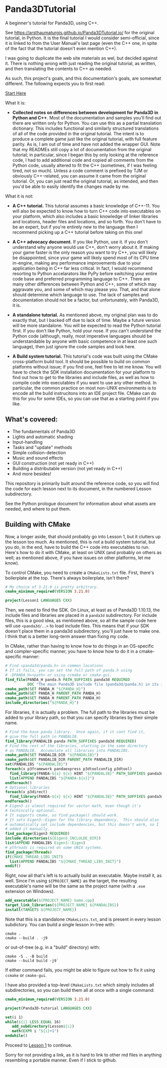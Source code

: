 # Panda3DTutorial
A beginner's tutorial for Panda3D, using C++.

See https://arsthaumaturgis.github.io/Panda3DTutorial.io/ for the
original tutorial, in Python.  It is the final tutorial I would
consider semi-official, since it is linked to from the User Manual's
last page (even the C++ one, in spite of the fact that the tutorial
doesn't even mention C++).

I was going to duplicate the web site materials as wel, but decided
against it.   There is nothing wrong with just reading the original
tutorial, as written, and then translating the contents to C++ as
needed.

As such, this project's goals, and this documentation's goals, are
somewhat different.  The following expects you to first read:

[Start Here](https://arsthaumaturgis.github.io/Panda3DTutorial.io/tutorial/prologue.html)

What it is:

* __Collected notes on differences between development for Panda3D in
Python and C++__.  Most of the documentation and samples you'll find
out there are written only for Python.  You can use this as a partial
translation dictionary.  This includes functional and similarly
structured translations of all of the code provided in the original
tutorial.  The intent is to produce a complete game just like the
original tutorial, with full feature parity.  As is, I am out of time
and have not added the wrapper GUI.  Note that my READMEs still copy a
lot of documentation from the original tutorial; in particular, since
I began this by only looking at the reference code, I had to add
additional code and copied all comments from the Python code, usually
altered to fit the C++ (sometimes, if I was feeling tired, not so
much).  Unless a code comment is prefixed by TJM or obviously
C++-related, you can assume it came from the original tutorial.  Or,
you can just read the original tutorial, as intended, and then you'd
be able to easily identify the changes made by me.

What it is not:

* __A C++ tutorial.__ This tutorial assumes a basic knowledge of
C++-11.  You will also be expected to know how to turn C++ code into
executables on your platform, which also includes a basic knowledge
of linker libraries and locations, header files and locations, and so
forth.  You don't have to be an expert, but if you're entirely new to
the language then I recommend picking up a C++ tutorial before taking
on this one!

* __A C++ advocacy document.__  If you like Python, use it.  If you
don't understand why anyone would use C++, don't worry about it.  If
making your game faster is the only reason you want to try C++, you
will likely be disappointed, since your game will likely spend most of
its CPU time in-engine, making any performance improvements due to
your application being in C++ far less critical.  In fact, I would
recommend resorting to Python accelarators like PyPy before switching
your entire code base and preferred programming language to C++.
There are many other differences between Python and C++, some of which
may aggravate you, and some of which may please you.  That, and that
alone should determine which language to use. The lack of samples and
documentation should not be a factor, but unfortunately, with Panda3D,
it is.

* __A standalone tutorial.__  As mentioned above, my original plan was
to do exactly that, but I backed off due to lack of time.  Maybe a
future version will be more standalone.  You will be expected to read
the Python tutorial first.  If you don't like Python, hold your nose.
If you can't understand the Python code (although, really, most
imperative languages should be understandable by anyone with basic
competence in at least one such language), then just ignore the code
samples and look here.

* __A Build system tutorial.__ This tutorial's code was built using
the CMake cross-platform build tool.  It should be possible to build
on common platforms without issue; if you find one, feel free to let
me know.  You will have to check the SDK installation documentation
for your platform to find out how to get to the libraries and include
files, as well as how to compile code into executables if you want to
use any other method.  In particular, the common practice on most
non-UNIX environments is to encode all the build instrucitons into an
IDE project file.  CMake can do this for you for some IDEs, so you can
use that as a starting point if you like.

What's covered:
---------------

* The fundamentals of Panda3D
* Lights and automatic shading
* Input-handling
* Tasks and "update" methods
* Simple collision-detection
* Music and sound effects
* GUI construction (not yet ready in C++)
* Building a distributable version (not yet ready in C++)
* And more besides!

This repository is primarily built around the reference code, so you
will find the code for each lesson next to its document, in the
numbered Lesson subdirectory.

See the Python prologue document for information about what assets are
needed, and where to put them.

Building with CMake
-------------------

Now, a longer aside, that should probably go into Lesson 1, but it
clutters up the lesson too much.  As mentioned, this is not a build
system tutorial, but you do, in the end, have to build the C++ code
into executables to run.  Here's how to do it with CMake, at least on
UNIX (and probably on others as well; as mentioned above, if you have
issues on other platforms, let me know).

To control CMake, you need to create a `CMakeLists.txt` file.
First, there's boilerplate at the top.  There's always boilerplate,
isn't there?

```cmake
# My choice of 3.21.0 is pretty arbitrary.
cmake_minimum_required(VERSION 3.21.0)

project(Lesson1 LANGUAGES CXX)
```

Then, we need to find the SDK.  On Linux, at least as of Panda3D
1.10.13, the include files and libraries are placed in a `panda3d`
subdirectory.  For include files, this is a good idea, as mentioned
above, so all the sample code here will use `<panda3d/..>` to load
include files.  This means that if your SDK doesn't place them in a
panda3d subdirectory, you'll just have to make one.  I think that is a
better long-term answer than fixing my code.

In CMake, rather than having to know how to do things in an
OS-specific and compler-specific manner, you have to know how to do it
in a cmake-specific manner:

```cmake
# Find <panda3d/panda.h> in common locations
# If it fails, you can set the full path of panda.h using
# -DPANDA_H=<path> or using ccmake or cmake-gui.
find_file(PANDA_H panda.h PATH_SUFFIXES panda3d REQUIRED
          DOC "The main Panda3D include file (panda3d/panda.h) in its installed home.")
cmake_path(SET PANDA_H "${PANDA_H}")
cmake_path(GET PANDA_H PARENT_PATH PANDA_H)
cmake_path(GET PANDA_H PARENT_PATH PANDA_H)
include_directories("${PANDA_H}")
```

For libraries, it is actually a problem.  The full path to the
libraries must be added to your library path, so that you can specify
libraries by their simple name.

```cmake
# Find the base panda library.  Once again, if it cant find it,
# give the full path in PANDALIB.
find_library(PANDALIB panda PATH_SUFFIXES panda3d REQUIRED)
# Find the rest of the libraries, starting in the same directory
# as PANDALIB.  Accumulate all libraries into PANDALIBS.
cmake_path(SET PANDALIB_DIR "${PANDALIB}")
cmake_path(GET PANDALIB_DIR PARENT_PATH PANDALIB_DIR)
set(PANDALIBS "${PANDALIB}")
foreach(x p3framework pandaexpress p3dtoolconfig p3dtool)
  find_library(PANDA-${x} ${x} HINT "${PANDALIB}" PATH_SUFFIXES panda3d REQUIRED)
  list(APPEND PANDALIBS "${PANDA-${x}}")
endforeach()
# Optional libraries
foreach(x p3direct)
  find_library(PANDA-${x} ${x} HINT "${PANDALIB}" PATH_SUFFIXES panda3d)
endforeach()
# Eigen3 is almost required for vector math, even though it's
# techincally optional.
# It supports cmake, so find_package() should work.
# It sets Eigen3::Eigen for the library dependency.  This should also
# automatically set include dependencies, but this doesn't work, so I
# added it manually.
find_package(Eigen3 REQUIRED)
include_directories(${Eigen3_INCLULDE_DIR})
list(APPEND PANDALIBS Eigen3::Eigen)
# pthreads is required on some UNIX systems.
find_package(Threads)
if(CMAKE_THREAD_LIBS_INIT)
  list(APPEND PANDALIBS "${CMAKE_THREAD_LIBS_INIT}")
endif()
```

Right, now all that's left is to actually build an executable.  Maybe
install it, as well.  Since I'm using `${PROJECT_NAME}` as the target,
the resulting executable's name will be the same as the project name
(with a `.exe` extension on Windows).

```cmake
add_executable(${PROJECT_NAME} Game.cpp)
target_link_libraries(${PROJECT_NAME} ${PANDALIBS})
install(TARGETS ${PROJECT_NAME})
```

Note that this is a standalone `CMakeLists.txt`, and is present in
every lesson subdictory.  You can build a single lesson in-tree with:

```
cmake .
cmake --build . -j9
```

or out-of-tree (e.g. in a "build" directory) with:

```
cmake -S . -B build
cmake --build build -j9`
```

If either command fails, you might be able to figure out how to fix it
using `ccmake` or `cmake-gui`.

I have also provided a top-level `CMakeLists.txt` which simply includes all
subdirectories, so you can build them all at once with a single command:

```cmake
cmake_minimum_required(VERSION 3.21.0)

project(Panda3D-tutorial LANGUAGES CXX)

set(i 1)
while(${i} LESS_EQUAL 16)
   add_subdirectory(Lesson${i})
   math(EXPR i "${i}+1")
endwhile()
```

Proceed to [Lesson 1](Lesson1) to continue.

Sorry for not providing a link, as it is hard to link to other md
files in anything resembling a portable manner.  Even if I stick to
github.
